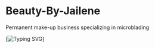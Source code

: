 # Beauty-By-Jailene
Permanent make-up business 
specializing in microblading


[![Typing SVG](https://readme-typing-svg.demolab.com/?lines=Developers%20Meroni%20Karlie%20Tara%20Victor%20Alejandro)] 